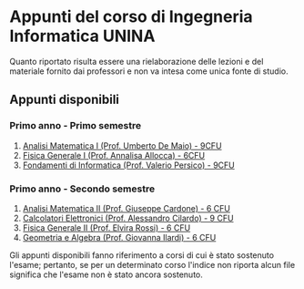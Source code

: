 # Appunti del corso di Ingegneria Informatica UNINA

Quanto riportato risulta essere una rielaborazione delle lezioni e del materiale fornito dai professori e non va intesa come unica fonte di studio. 

## Appunti disponibili

### Primo anno - Primo semestre
1. [Analisi Matematica I (Prof. Umberto De Maio) -  9CFU](https://github.com/lucaincarnato/ingegneria-informatica-unina/blob/main/Primo%20Anno/Primo%20semestre/Analisi%20matematica%20I.pdf)
2. [Fisica Generale I (Prof. Annalisa Allocca) - 6CFU](https://github.com/lucaincarnato/ingegneria-informatica-unina/blob/main/Primo%20Anno/Primo%20semestre/Fisica%20generale%20I.pdf)
3. [Fondamenti di Informatica (Prof. Valerio Persico) - 9CFU](https://github.com/lucaincarnato/ingegneria-informatica-unina/blob/main/Primo%20Anno/Primo%20semestre/Fondamenti%20di%20Informatica.pdf)
### Primo anno - Secondo semestre
1. [Analisi Matematica II (Prof. Giuseppe Cardone) - 6 CFU](https://github.com/lucaincarnato/ingegneria-informatica-unina/blob/main/Primo%20Anno/Secondo%20semestre/Analisi%20matematica%20II.pdf)
2. [Calcolatori Elettronici (Prof. Alessandro Cilardo) - 9 CFU](https://github.com/lucaincarnato/ingegneria-informatica-unina/blob/main/Primo%20Anno/Secondo%20semestre/Calcolatori%20elettronici.pdf)
3. [Fisica Generale II (Prof. Elvira Rossi) - 6 CFU](https://github.com/lucaincarnato/ingegneria-informatica-unina/blob/main/Primo%20Anno/Secondo%20semestre/Fisica%20generale%20II.pdf)
4. [Geometria e Algebra (Prof. Giovanna Ilardi) - 6 CFU](https://github.com/lucaincarnato/ingegneria-informatica-unina/blob/main/Primo%20Anno/Secondo%20semestre/Geometria%20e%20Algebra.pdf)

Gli appunti disponibili fanno riferimento a corsi di cui è stato sostenuto l'esame; pertanto, se per un determinato corso l'indice non riporta alcun file significa che l'esame non è stato ancora sostenuto. 